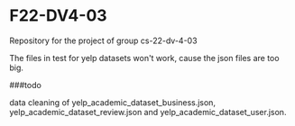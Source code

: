 # F22-DV4-03
Repository for the project of group cs-22-dv-4-03


The files in test for yelp datasets won't work, cause the json files are too big.


###todo

data cleaning of yelp_academic_dataset_business.json, yelp_academic_dataset_review.json and yelp_academic_dataset_user.json.